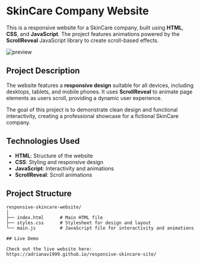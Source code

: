 # SkinCare Company Website
This is a responsive website for a SkinCare company, built using **HTML**, **CSS**, and **JavaScript**. The project features animations powered by the **ScrollReveal** JavaScript library to create scroll-based effects.

![preview](https://github.com/user-attachments/assets/4498316f-aa07-4754-a6b6-eee4f1097322)
## Project Description  

The website features a **responsive design** suitable for all devices, including desktops, tablets, and mobile phones. It uses **ScrollReveal** to animate page elements as users scroll, providing a dynamic user experience.  

The goal of this project is to demonstrate clean design and functional interactivity, creating a professional showcase for a fictional SkinCare company.

## Technologies Used  

- **HTML**: Structure of the website  
- **CSS**: Styling and responsive design  
- **JavaScript**: Interactivity and animations  
- **ScrollReveal**: Scroll animations  

## Project Structure  

```plaintext
responsive-skincare-website/
│
├── index.html      # Main HTML file
├── styles.css      # Stylesheet for design and layout
└── main.js         # JavaScript file for interactivity and animations

## Live Demo

Check out the live website here:
https://adrianav1999.github.io/responsive-skincare-site/
